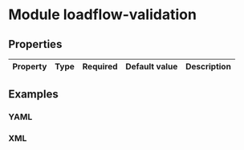 # Module loadflow-validation

## Properties

| Property | Type | Required | Default value | Description |
| -------- | ---- | -------- | ------------- | ----------- |

## Examples

### YAML

### XML
